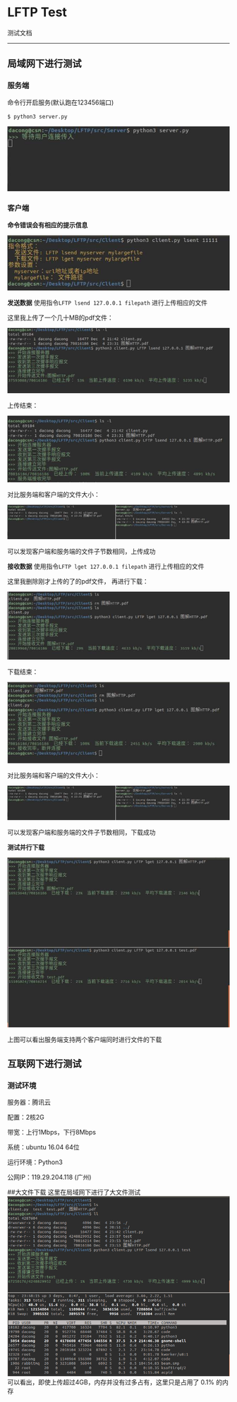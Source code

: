 # LFTP Test

测试文档

---

## 局域网下进行测试

### 服务端
命令行开启服务(默认跑在123456端口)

```bash
$ python3 server.py
```

![server_start](./docs-img/server_start.jpeg)

### 客户端
**命令错误会有相应的提示信息**

![wrong](./docs-img/wrong.jpeg)


**发送数据**
使用指令`LFTP lsend 127.0.0.1 filepath` 进行上传相应的文件

这里我上传了一个几十MB的pdf文件：

![uploadPDF](./docs-img/uploadPDF.jpeg)

上传结束：

![uploadPDFcomplete](./docs-img/uploadPDFcomplete.jpeg)

对比服务端和客户端的文件大小：

![comparePDF](./docs-img/comparePDF.jpeg)

可以发现客户端和服务端的文件子节数相同，上传成功


**接收数据**
使用指令`LFTP lget 127.0.0.1 filepath` 进行上传相应的文件

这里我删除刚才上传的了的pdf文件， 再进行下载：

![downloadPDF](./docs-img/downloadPDF.jpeg)

下载结束：

![downloadPDFcomplete](./docs-img/downloadPDFcomplete.jpeg)

对比服务端和客户端的文件大小：

![comparePDF](./docs-img/comparePDF.jpeg)

可以发现客户端和服务端的文件子节数相同，下载成功

**测试并行下载**

![all](./docs-img/all.jpeg)

上图可以看出服务端支持两个客户端同时进行文件的下载


## 互联网下进行测试
### **测试环境**
服务器：腾讯云

配置：2核2G

带宽：上行1Mbps，下行8Mbps

系统：ubuntu 16.04 64位

运行环境：Python3

公网IP：119.29.204.118 (广州)




##大文件下载
这里在局域网下进行了大文件测试
![bigFile](./docs-img/bigFile.jpeg)
可以看出，即使上传超过4GB，内存并没有过多占有，这里只是占用了 0.1% 的内存








